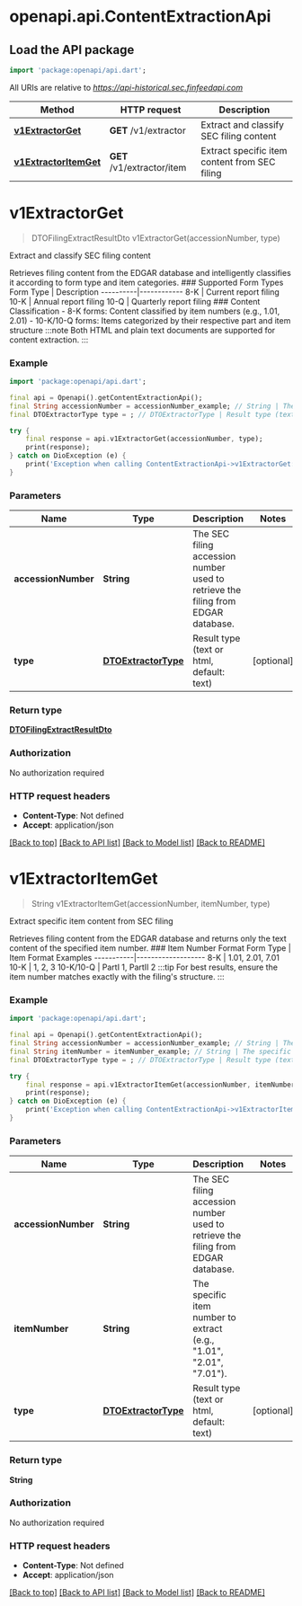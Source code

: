 # openapi.api.ContentExtractionApi

## Load the API package
```dart
import 'package:openapi/api.dart';
```

All URIs are relative to *https://api-historical.sec.finfeedapi.com*

Method | HTTP request | Description
------------- | ------------- | -------------
[**v1ExtractorGet**](ContentExtractionApi.md#v1extractorget) | **GET** /v1/extractor | Extract and classify SEC filing content
[**v1ExtractorItemGet**](ContentExtractionApi.md#v1extractoritemget) | **GET** /v1/extractor/item | Extract specific item content from SEC filing


# **v1ExtractorGet**
> DTOFilingExtractResultDto v1ExtractorGet(accessionNumber, type)

Extract and classify SEC filing content

Retrieves filing content from the EDGAR database and intelligently classifies it according to form type and item categories.    ### Supported Form Types    Form Type | Description  ----------|------------  8-K      | Current report filing  10-K     | Annual report filing  10-Q     | Quarterly report filing    ### Content Classification  - 8-K forms: Content classified by item numbers (e.g., 1.01, 2.01)  - 10-K/10-Q forms: Items categorized by their respective part and item structure    :::note  Both HTML and plain text documents are supported for content extraction.  :::

### Example
```dart
import 'package:openapi/api.dart';

final api = Openapi().getContentExtractionApi();
final String accessionNumber = accessionNumber_example; // String | The SEC filing accession number used to retrieve the filing from EDGAR database.
final DTOExtractorType type = ; // DTOExtractorType | Result type (text or html, default: text)

try {
    final response = api.v1ExtractorGet(accessionNumber, type);
    print(response);
} catch on DioException (e) {
    print('Exception when calling ContentExtractionApi->v1ExtractorGet: $e\n');
}
```

### Parameters

Name | Type | Description  | Notes
------------- | ------------- | ------------- | -------------
 **accessionNumber** | **String**| The SEC filing accession number used to retrieve the filing from EDGAR database. | 
 **type** | [**DTOExtractorType**](.md)| Result type (text or html, default: text) | [optional] 

### Return type

[**DTOFilingExtractResultDto**](DTOFilingExtractResultDto.md)

### Authorization

No authorization required

### HTTP request headers

 - **Content-Type**: Not defined
 - **Accept**: application/json

[[Back to top]](#) [[Back to API list]](../README.md#documentation-for-api-endpoints) [[Back to Model list]](../README.md#documentation-for-models) [[Back to README]](../README.md)

# **v1ExtractorItemGet**
> String v1ExtractorItemGet(accessionNumber, itemNumber, type)

Extract specific item content from SEC filing

Retrieves filing content from the EDGAR database and returns only the text content of the specified item number.    ### Item Number Format    Form Type | Item Format Examples  -----------|-------------------  8-K       | 1.01, 2.01, 7.01  10-K      | 1, 2, 3  10-K/10-Q | PartI 1, PartII 2    :::tip  For best results, ensure the item number matches exactly with the filing's structure.  :::

### Example
```dart
import 'package:openapi/api.dart';

final api = Openapi().getContentExtractionApi();
final String accessionNumber = accessionNumber_example; // String | The SEC filing accession number used to retrieve the filing from EDGAR database.
final String itemNumber = itemNumber_example; // String | The specific item number to extract (e.g., \"1.01\", \"2.01\", \"7.01\").
final DTOExtractorType type = ; // DTOExtractorType | Result type (text or html, default: text)

try {
    final response = api.v1ExtractorItemGet(accessionNumber, itemNumber, type);
    print(response);
} catch on DioException (e) {
    print('Exception when calling ContentExtractionApi->v1ExtractorItemGet: $e\n');
}
```

### Parameters

Name | Type | Description  | Notes
------------- | ------------- | ------------- | -------------
 **accessionNumber** | **String**| The SEC filing accession number used to retrieve the filing from EDGAR database. | 
 **itemNumber** | **String**| The specific item number to extract (e.g., \"1.01\", \"2.01\", \"7.01\"). | 
 **type** | [**DTOExtractorType**](.md)| Result type (text or html, default: text) | [optional] 

### Return type

**String**

### Authorization

No authorization required

### HTTP request headers

 - **Content-Type**: Not defined
 - **Accept**: application/json

[[Back to top]](#) [[Back to API list]](../README.md#documentation-for-api-endpoints) [[Back to Model list]](../README.md#documentation-for-models) [[Back to README]](../README.md)

